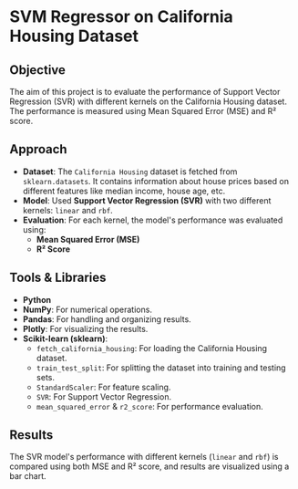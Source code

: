 # SVM Regressor on California Housing Dataset

## Objective
The aim of this project is to evaluate the performance of Support Vector Regression (SVR) with different kernels on the California Housing dataset. The performance is measured using Mean Squared Error (MSE) and R² score.

## Approach
- **Dataset**: The `California Housing` dataset is fetched from `sklearn.datasets`. It contains information about house prices based on different features like median income, house age, etc.
- **Model**: Used **Support Vector Regression (SVR)** with two different kernels: `linear` and `rbf`.
- **Evaluation**: For each kernel, the model's performance was evaluated using:
  - **Mean Squared Error (MSE)**
  - **R² Score**

## Tools & Libraries
- **Python**
- **NumPy**: For numerical operations.
- **Pandas**: For handling and organizing results.
- **Plotly**: For visualizing the results.
- **Scikit-learn (sklearn)**:
  - `fetch_california_housing`: For loading the California Housing dataset.
  - `train_test_split`: For splitting the dataset into training and testing sets.
  - `StandardScaler`: For feature scaling.
  - `SVR`: For Support Vector Regression.
  - `mean_squared_error` & `r2_score`: For performance evaluation.

## Results
The SVR model's performance with different kernels (`linear` and `rbf`) is compared using both MSE and R² score, and results are visualized using a bar chart.

